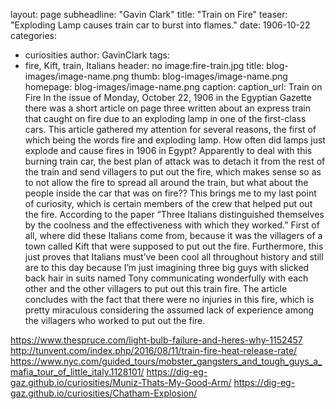 layout: page
subheadline: "Gavin Clark"
title: "Train on Fire"
teaser: "Exploding Lamp causes train car to burst into flames."
date: 1906-10-22 <!-- date of post submission -->
categories:
  - curiosities
author: GavinClark <!-- all one word -->
tags:
  - fire, Kift, train, Italians <!-- list subjects of your post -->
header: no
image:fire-train.jpg
  title: blog-images/image-name.png <!-- for image-name.png, substitute name you've given your image file -->
  thumb: blog-images/image-name.png
  homepage: blog-images/image-name.png
  caption: <!-- info about the image, such as date of issue -->
  caption_url: <!-- link-to-page-containing-text? -->
  Train on Fire
In the issue of Monday, October 22, 1906 in the Egyptian Gazette there was a short article on page three written about an express train that caught on fire due to an exploding lamp in one of the first-class cars.
This article gathered my attention for several reasons, the first of which being the words fire and exploding lamp. How often did lamps just explode and cause fires in 1906 in Egypt? Apparently to deal with this burning train car, the best plan of attack was to detach it from the rest of the train and send villagers to put out the fire, which makes sense so as to not allow the fire to spread all around the train, but what about the people inside the car that was on fire?? This brings me to my last point of curiosity, which is certain members of the crew that helped put out the fire. According to the paper “Three Italians distinguished themselves by the coolness and the effectiveness with which they worked.” First of all, where did these Italians come from, because it was the villagers of a town called Kift that were supposed to put out the fire. Furthermore, this just proves that Italians must’ve been cool all throughout history and still are to this day because I’m just imagining three big guys with slicked back hair in suits named Tony communicating wonderfully with each other and the other villagers to put out this train fire. The article concludes with the fact that there were no injuries in this fire, which is pretty miraculous considering the assumed lack of experience among the villagers who worked to put out the fire.

https://www.thespruce.com/light-bulb-failure-and-heres-why-1152457
http://tunvent.com/index.php/2016/08/11/train-fire-heat-release-rate/
https://www.nyc.com/guided_tours/mobster_gangsters_and_tough_guys_a_mafia_tour_of_little_italy.1128101/
https://dig-eg-gaz.github.io/curiosities/Muniz-Thats-My-Good-Arm/
https://dig-eg-gaz.github.io/curiosities/Chatham-Explosion/
